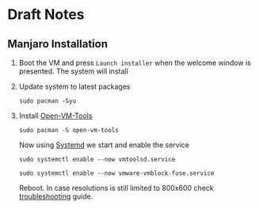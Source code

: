 # Draft Notes

## Manjaro Installation

1. Boot the VM and press `Launch installer` when the welcome window is presented. The system will install
1. Update system to latest packages

   ```shell
   sudo pacman -Syu
   ```
  
1. Install [Open-VM-Tools](https://wiki.archlinux.org/title/VMware/Install_Arch_Linux_as_a_guest#VMware_Tools_versus_Open-VM-Tools)

   ```shell
   sudo pacman -S open-vm-tools
   ```
   
   Now using [Systemd](https://wiki.archlinux.org/title/Systemd#Using_units) we start and enable the service
   
   ```shell
   sudo systemctl enable --now vmtoolsd.service
   ```
   
   ```shell
   sudo systemctl enable --now vmware-vmblock-fuse.service
   ```
   
   Reboot. In case resolutions is still limited to 800x600 check [troubleshooting](https://wiki.archlinux.org/title/VMware/Install_Arch_Linux_as_a_guest#Window_resolution_autofit_problems) guide.
